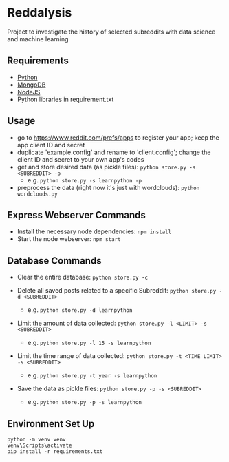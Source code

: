 # Reddalysis
Project to investigate the history of selected subreddits with data science and machine learning

## Requirements
- [Python](https://www.python.org/downloads/)
- [MongoDB](https://docs.mongodb.com/manual/administration/install-community/)
- [NodeJS](https://nodejs.org/en/download/)
- Python libraries in requirement.txt

## Usage
- go to https://www.reddit.com/prefs/apps to register your app; keep the app client ID and secret
- duplicate 'example.config' and rename to 'client.config'; change the client ID and secret to your own app's codes 
- get and store desired data (as pickle files): `python store.py -s <SUBREDDIT> -p` 
  - e.g. `python store.py -s learnpython -p`
- preprocess the data (right now it's just with wordclouds): `python wordclouds.py`

## Express Webserver Commands
- Install the necessary node dependencies: `npm install`
- Start the node webserver: `npm start`

## Database Commands
- Clear the entire database: `python store.py -c` 

- Delete all saved posts related to a specific Subreddit: `python store.py -d <SUBREDDIT>` 
  - e.g. `python store.py -d learnpython` 

- Limit the amount of data collected: `python store.py -l <LIMIT> -s <SUBREDDIT>` 
  - e.g. `python store.py -l 15 -s learnpython`

- Limit the time range of data collected: `python store.py -t <TIME LIMIT> -s <SUBREDDIT>` 
  - e.g. `python store.py -t year -s learnpython`

- Save the data as pickle files: `python store.py -p -s <SUBREDDIT>` 
  - e.g. `python store.py -p -s learnpython`


## Environment Set Up
```
python -m venv venv
venv\Scripts\activate
pip install -r requirements.txt
```